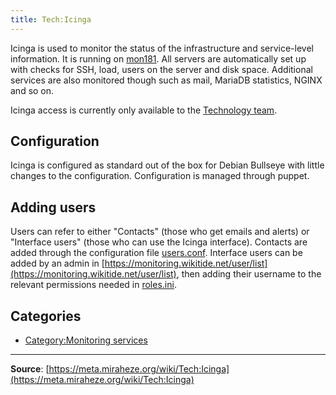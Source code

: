 ```yaml
---
title: Tech:Icinga
---
```


Icinga is used to monitor the status of the infrastructure and service-level information. It is running on [mon181](/tech-docs/techmon181). All servers are automatically set up with checks for SSH, load, users on the server and disk space. Additional services are also monitored though such as mail, MariaDB statistics, NGINX and so on.

Icinga access is currently only available to the [Technology team](/tech-docs/techvolunteers).

## Configuration 

Icinga is configured as standard out of the box for Debian Bullseye with little changes to the configuration. Configuration is managed through puppet.

## Adding users 

Users can refer to either "Contacts" (those who get emails and alerts) or "Interface users" (those who can use the Icinga interface). Contacts are added through the configuration file [users.conf](https://github.com/miraheze/puppet/blob/master/modules/monitoring/files/users.conf). Interface users can be added by an admin in [https://monitoring.wikitide.net/user/list](https://monitoring.wikitide.net/user/list), then adding their username to the relevant permissions needed in [roles.ini](https://github.com/miraheze/puppet/blob/master/modules/icingaweb2/templates/roles.ini.erb).

## Categories

* [Category:Monitoring services](https://meta.miraheze.org/wiki/Category:Monitoring_services)

----
**Source**: [https://meta.miraheze.org/wiki/Tech:Icinga](https://meta.miraheze.org/wiki/Tech:Icinga)